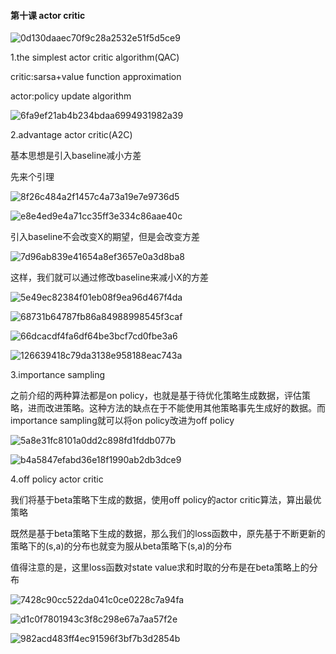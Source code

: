 #### 第十课 actor critic

![0d130daaec70f9c28a2532e51f5d5ce9](assets/0d130daaec70f9c28a2532e51f5d5ce9.png)

1.the simplest actor critic algorithm(QAC)

critic:sarsa+value function approximation

actor:policy update algorithm

![6fa9ef21ab4b234bdaa6994931982a39](assets/6fa9ef21ab4b234bdaa6994931982a39.png)

2.advantage actor critic(A2C)

基本思想是引入baseline减小方差

先来个引理

![8f26c484a2f1457c4a73a19e7e9736d5](assets/8f26c484a2f1457c4a73a19e7e9736d5.png)

![e8e4ed9e4a71cc35ff3e334c86aae40c](assets/e8e4ed9e4a71cc35ff3e334c86aae40c.png)

引入baseline不会改变X的期望，但是会改变方差

![7d96ab839e41654a8ef3657e0a3d8ba8](assets/7d96ab839e41654a8ef3657e0a3d8ba8.png)

这样，我们就可以通过修改baseline来减小X的方差

![5e49ec82384f01eb08f9ea96d467f4da](assets/5e49ec82384f01eb08f9ea96d467f4da.png)

![68731b64787fb86a84988998545f3caf](assets/68731b64787fb86a84988998545f3caf.png)

![66dcacdf4fa6df64be3bcf7cd0fbe3a6](assets/66dcacdf4fa6df64be3bcf7cd0fbe3a6.png)

![126639418c79da3138e958188eac743a](assets/126639418c79da3138e958188eac743a.png)

3.importance sampling

之前介绍的两种算法都是on policy，也就是基于待优化策略生成数据，评估策略，进而改进策略。这种方法的缺点在于不能使用其他策略事先生成好的数据。而importance sampling就可以将on policy改进为off policy

![5a8e31fc8101a0dd2c898fd1fddb077b](assets/5a8e31fc8101a0dd2c898fd1fddb077b.png)

![b4a5847efabd36e18f1990ab2db3dce9](assets/b4a5847efabd36e18f1990ab2db3dce9.png)

4.off policy actor critic

我们将基于beta策略下生成的数据，使用off policy的actor critic算法，算出最优策略

既然是基于beta策略下生成的数据，那么我们的loss函数中，原先基于不断更新的策略下的(s,a)的分布也就变为服从beta策略下(s,a)的分布

值得注意的是，这里loss函数对state value求和时取的分布是在beta策略上的分布

![7428c90cc522da041c0ce0228c7a94fa](assets/7428c90cc522da041c0ce0228c7a94fa.png)

![d1c0f7801943c3f8c298e67a7aa57f2e](assets/d1c0f7801943c3f8c298e67a7aa57f2e.png)

![982acd483ff4ec91596f3bf7b3d2854b](assets/982acd483ff4ec91596f3bf7b3d2854b.png)
